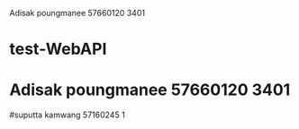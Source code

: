 
Adisak poungmanee 57660120 3401
# test-WebAPI
# Adisak poungmanee 57660120 3401
#suputta kamwang 57160245 1
